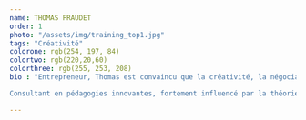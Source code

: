 ```yaml
---
name: THOMAS FRAUDET
order: 1
photo: "/assets/img/training_top1.jpg"
tags: "Créativité"
colorone: rgb(254, 197, 84)
colortwo: rgb(220,20,60)
colorthree: rgb(255, 253, 208)
bio : "Entrepreneur, Thomas est convaincu que la créativité, la négociation, le travail en équipe et le leadership sont des compétences que chacun doit développer tout au long de sa vie et dès le plus jeune âge.

Consultant en pédagogies innovantes, fortement influencé par la théorie des intelligences multiples d’Howard Gardner, Thomas travaille à améliorer l’expérience vécue pendant les formations. Il conçoit et développe des formations et serious games sur-mesure à destination des écoles et des entreprises."

---
```

